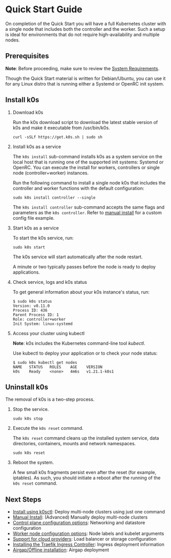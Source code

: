 # Quick Start Guide

 On completion of the Quick Start you will have a full Kubernetes cluster with a single node that includes both the controller and the worker. Such a setup is ideal for environments that do not require high-availability and multiple nodes.

## Prerequisites

**Note**: Before proceeding, make sure to review the [System Requirements](system-requirements.md).

Though the Quick Start material is written for Debian/Ubuntu, you can use it for any Linux distro that is running either a Systemd or OpenRC init system.

## Install k0s

1. Download k0s

    Run the k0s download script to download the latest stable version of k0s and make it executable from /usr/bin/k0s.

    ```shell
    curl -sSLf https://get.k0s.sh | sudo sh
    ```

2. Install k0s as a service

    The `k0s install` sub-command installs k0s as a system service on the local host that is running one of the supported init systems: Systemd or OpenRC. You can execute the install for workers, controllers or single node (controller+worker) instances.

    Run the following command to install a single node k0s that includes the controller and worker functions with the default configuration:

    ```shell
    sudo k0s install controller --single
    ```

    The `k0s install controller` sub-command accepts the same flags and parameters as the `k0s controller`. Refer to [manual install](k0s-multi-node.md#installation-steps) for a custom config file example.

3. Start k0s as a service

    To start the k0s service, run:

    ```shell
    sudo k0s start
    ```

    The k0s service will start automatically after the node restart.

    A minute or two typically passes before the node is ready to deploy applications.

4. Check service, logs and k0s status

    To get general information about your k0s instance's status, run:

    ```shell
    $ sudo k0s status
    Version: v0.11.0
    Process ID: 436
    Parent Process ID: 1
    Role: controller+worker
    Init System: linux-systemd
    ```

5. Access your cluster using kubectl

    **Note**: k0s includes the Kubernetes command-line tool *kubectl*.

    Use kubectl to deploy your application or to check your node status:

    ```shell
    $ sudo k0s kubectl get nodes
    NAME   STATUS   ROLES    AGE    VERSION
    k0s    Ready    <none>   4m6s   v1.21.1-k0s1
    ```

## Uninstall k0s

The removal of k0s is a two-step process.

1. Stop the service.

    ```shell
    sudo k0s stop
    ```

2. Execute the `k0s reset` command.

     The `k0s reset` command cleans up the installed system service, data directories, containers, mounts and network namespaces.

    ```shell
    sudo k0s reset
    ```

3. Reboot the system.

    A few small k0s fragments persist even after the reset (for example, iptables). As such, you should initiate a reboot after the running of the `k0s reset` command.

## Next Steps

- [Install using k0sctl](k0sctl-install.md): Deploy multi-node clusters using just one command
- [Manual Install](k0s-multi-node.md): (Advanced) Manually deploy multi-node clusters
- [Control plane configuration options](configuration.md): Networking and datastore configuration
- [Worker node configuration options](worker-node-config.md): Node labels and kubelet arguments
- [Support for cloud providers](cloud-providers.md): Load balancer or storage configuration
- [Installing the Traefik Ingress Controller](examples/traefik-ingress.md):
  Ingress deployment information
- [Airgap/Offline installation](airgap-install.md): Airgap deployment
